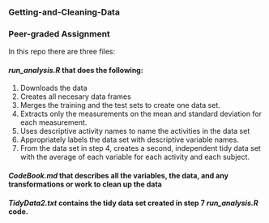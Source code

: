 ### Getting-and-Cleaning-Data 
### Peer-graded Assignment

In this repo there are three files:
#### _run_analysis.R_ that does the following:
1. Downloads the data
2. Creates all necesary data frames
3. Merges the training and the test sets to create one data set.
4. Extracts only the measurements on the mean and standard deviation for each measurement.
5. Uses descriptive activity names to name the activities in the data set
6. Appropriately labels the data set with descriptive variable names.
7. From the data set in step 4, creates a second, independent tidy data set with the average of each variable for each activity and each subject.
#### _CodeBook.md_ that describes all the variables, the data, and any transformations or work to clean up the data 
#### _TidyData2.txt_ contains the tidy data set created in step 7 _run_analysis.R_ code.
